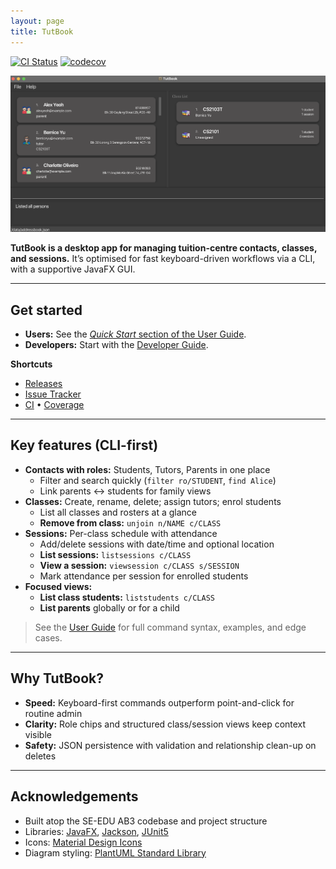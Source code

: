 ```yaml
---
layout: page
title: TutBook
---
```


[![CI Status](https://github.com/AY2526S1-CS2103T-W09-3/tp/workflows/Java%20CI/badge.svg)](https://github.com/AY2526S1-CS2103T-W09-3/tp/actions)
[![codecov](https://codecov.io/gh/AY2526S1-CS2103T-W09-3/tp/branch/master/graph/badge.svg)](https://app.codecov.io/gh/AY2526S1-CS2103T-W09-3/tp)

![Ui](images/Ui.png)

**TutBook is a desktop app for managing tuition-centre contacts, classes, and sessions.**
It’s optimised for fast keyboard-driven workflows via a CLI, with a supportive JavaFX GUI.

---

## Get started

- **Users:** See the [_Quick Start_ section of the User Guide](UserGuide.html#quick-start).
- **Developers:** Start with the [Developer Guide](DeveloperGuide.html).

**Shortcuts**

- [Releases](https://github.com/AY2526S1-CS2103T-W09-3/tp/releases)
- [Issue Tracker](https://github.com/AY2526S1-CS2103T-W09-3/tp/issues)
- [CI](https://github.com/AY2526S1-CS2103T-W09-3/tp/actions) • [Coverage](https://app.codecov.io/gh/AY2526S1-CS2103T-W09-3/tp)

---

## Key features (CLI-first)

- **Contacts with roles:** Students, Tutors, Parents in one place
  - Filter and search quickly (`filter ro/STUDENT`, `find Alice`)
  - Link parents ↔ students for family views
- **Classes:** Create, rename, delete; assign tutors; enrol students
  - List all classes and rosters at a glance
  - **Remove from class:** `unjoin n/NAME c/CLASS`
- **Sessions:** Per-class schedule with attendance
  - Add/delete sessions with date/time and optional location
  - **List sessions:** `listsessions c/CLASS`
  - **View a session:** `viewsession c/CLASS s/SESSION`
  - Mark attendance per session for enrolled students
- **Focused views:**
  - **List class students:** `liststudents c/CLASS`
  - **List parents** globally or for a child

> See the [User Guide](UserGuide.html#quick-start) for full command syntax, examples, and edge cases.

---

## Why TutBook?

- **Speed:** Keyboard-first commands outperform point-and-click for routine admin
- **Clarity:** Role chips and structured class/session views keep context visible
- **Safety:** JSON persistence with validation and relationship clean-up on deletes

---

## Acknowledgements

- Built atop the SE-EDU AB3 codebase and project structure
- Libraries: [JavaFX](https://openjfx.io/), [Jackson](https://github.com/FasterXML/jackson), [JUnit5](https://github.com/junit-team/junit5)
- Icons: [Material Design Icons](https://materialdesignicons.com/)
- Diagram styling: [PlantUML Standard Library](https://plantuml.com/stdlib)
